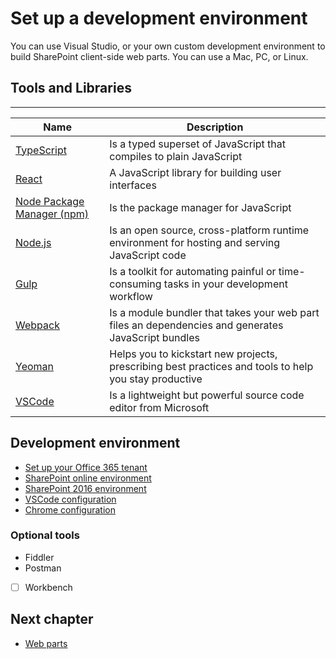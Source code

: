 # Set up a development environment
You can use Visual Studio, or your own custom development environment to build SharePoint client-side web parts. You can use a Mac, PC, or Linux.

## Tools and Libraries
___
| Name | Description |
| ------ | ------ |
| [TypeScript](https://www.typescriptlang.org/) | Is a typed superset of JavaScript that compiles to plain JavaScript |
| [React](https://reactjs.org/) | A JavaScript library for building user interfaces |
| [Node Package Manager (npm)](https://www.npmjs.com/) | Is the package manager for JavaScript |
| [Node.js](https://nodejs.org/) | Is an open source, cross-platform runtime environment for hosting and serving JavaScript code |
| [Gulp](https://gulpjs.com/) | Is a toolkit for automating painful or time-consuming tasks in your development workflow |
| [Webpack](http://webpack.github.io/) | Is a module bundler that takes your web part files an dependencies and generates JavaScript bundles |
| [Yeoman](http://yeoman.io/) | Helps you to kickstart new projects, prescribing best practices and tools to help you stay productive |
| [VSCode](https://code.visualstudio.com/) | Is a lightweight but powerful source code editor from Microsoft |

## Development environment
  * [Set up your Office 365 tenant](https://docs.microsoft.com/en-us/sharepoint/dev/spfx/set-up-your-developer-tenant)
  * [SharePoint online environment](https://docs.microsoft.com/en-us/sharepoint/dev/spfx/set-up-your-development-environment)
  * [SharePoint 2016 environment](https://docs.microsoft.com/en-us/sharepoint/dev/spfx/sharepoint-2016-support)
  * [VSCode configuration](./vscode-configuration.md)
  * [Chrome configuration](./chrome-configuration.md)

### Optional tools
  * Fiddler
  * Postman
  - [ ] Workbench

## Next chapter
  * [Web parts](./webparts.md)